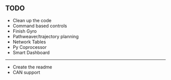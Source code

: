 ## TODO

* Clean up the code 
* Command based controls 
* Finish Gyro
* Pathweaver/trajectory planning 
* Network Tables
* Py Coprocessor 
* Smart Dashboard 

---
* Create the readme
* CAN support
